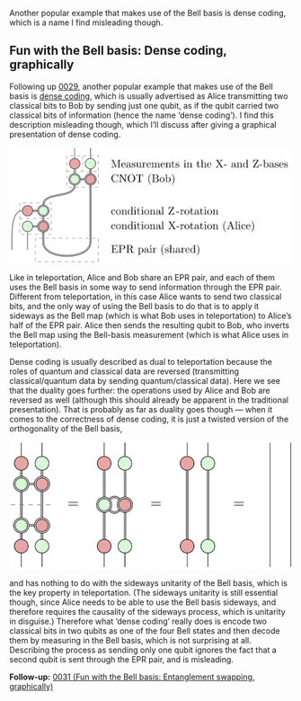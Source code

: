 Another popular example that makes use of the Bell basis is dense coding, which is a name I find misleading though.

## Fun with the Bell basis: Dense coding, graphically

Following up [0029](/blog/0029/), another popular example that makes use of the Bell basis is [dense coding](https://en.wikipedia.org/wiki/Superdense_coding), which is usually advertised as Alice transmitting two classical bits to Bob by sending just one qubit, as if the qubit carried two classical bits of information (hence the name ‘dense coding’).
I find this description misleading though, which I’ll discuss after giving a graphical presentation of dense coding.

![Dense coding](dense_coding.svg)

Like in teleportation, Alice and Bob share an EPR pair, and each of them uses the Bell basis in some way to send information through the EPR pair.
Different from teleportation, in this case Alice wants to send two classical bits, and the only way of using the Bell basis to do that is to apply it sideways as the Bell map (which is what Bob uses in teleportation) to Alice’s half of the EPR pair.
Alice then sends the resulting qubit to Bob, who inverts the Bell map using the Bell-basis measurement (which is what Alice uses in teleportation).

Dense coding is usually described as dual to teleportation because the roles of quantum and classical data are reversed (transmitting classical/quantum data by sending quantum/classical data).
Here we see that the duality goes further: the operations used by Alice and Bob are reversed as well (although this should already be apparent in the traditional presentation).
That is probably as far as duality goes though — when it comes to the correctness of dense coding, it is just a twisted version of the orthogonality of the Bell basis,

![Bell basis](Bell_basis.svg)

and has nothing to do with the sideways unitarity of the Bell basis, which is the key property in teleportation.
(The sideways unitarity is still essential though, since Alice needs to be able to use the Bell basis sideways, and therefore requires the causality of the sideways process, which is unitarity in disguise.)
Therefore what ‘dense coding’ really does is encode two classical bits in two qubits as one of the four Bell states and then decode them by measuring in the Bell basis, which is not surprising at all.
Describing the process as sending only one qubit ignores the fact that a second qubit is sent through the EPR pair, and is misleading.

**Follow-up:** [0031 (Fun with the Bell basis: Entanglement swapping, graphically)](/blog/0031/)
